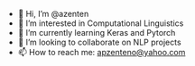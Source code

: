 - 👋 Hi, I’m @azenten
- 👀 I’m interested in Computational Linguistics
- 🌱 I’m currently learning Keras and Pytorch
- 💞️ I’m looking to collaborate on NLP projects
- 📫 How to reach me: apzenteno@yahoo.com

<!---
azenten/azenten is a ✨ special ✨ repository because its `README.md` (this file) appears on your GitHub profile.
You can click the Preview link to take a look at your changes.
--->
